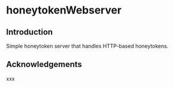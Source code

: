 # honeytokenWebserver

## Introduction

Simple honeytoken server that handles HTTP-based honeytokens.

## Acknowledgements

xxx
